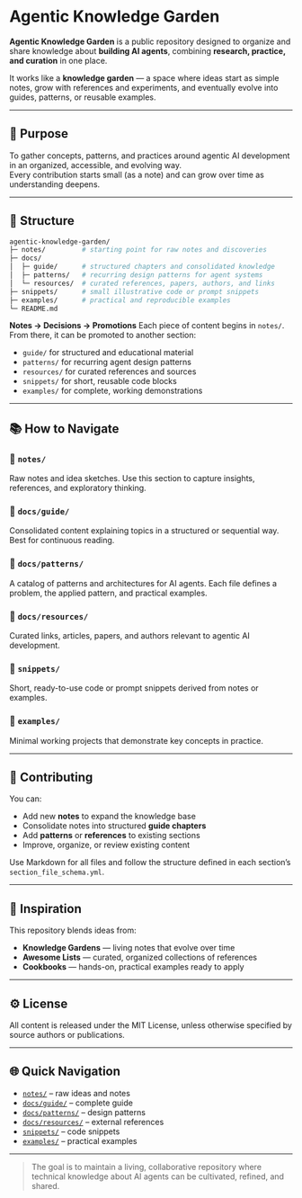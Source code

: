# Agentic Knowledge Garden

**Agentic Knowledge Garden** is a public repository designed to organize and share knowledge about **building AI agents**, combining **research, practice, and curation** in one place.

It works like a **knowledge garden** — a space where ideas start as simple notes, grow with references and experiments, and eventually evolve into guides, patterns, or reusable examples.

---

## 🌱 Purpose
To gather concepts, patterns, and practices around agentic AI development in an organized, accessible, and evolving way.  
Every contribution starts small (as a note) and can grow over time as understanding deepens.

---

## 🧭 Structure

```bash
agentic-knowledge-garden/
├─ notes/         # starting point for raw notes and discoveries
├─ docs/
│  ├─ guide/      # structured chapters and consolidated knowledge
│  ├─ patterns/   # recurring design patterns for agent systems
│  └─ resources/  # curated references, papers, authors, and links
├─ snippets/      # small illustrative code or prompt snippets
├─ examples/      # practical and reproducible examples
└─ README.md
```

**Notes → Decisions → Promotions**
Each piece of content begins in `notes/`. From there, it can be promoted to another section:

* `guide/` for structured and educational material
* `patterns/` for recurring agent design patterns
* `resources/` for curated references and sources
* `snippets/` for short, reusable code blocks
* `examples/` for complete, working demonstrations

---

## 📚 How to Navigate

### 🔸 `notes/`

Raw notes and idea sketches. Use this section to capture insights, references, and exploratory thinking.

### 🔸 `docs/guide/`

Consolidated content explaining topics in a structured or sequential way. Best for continuous reading.

### 🔸 `docs/patterns/`

A catalog of patterns and architectures for AI agents. Each file defines a problem, the applied pattern, and practical examples.

### 🔸 `docs/resources/`

Curated links, articles, papers, and authors relevant to agentic AI development.

### 🔸 `snippets/`

Short, ready-to-use code or prompt snippets derived from notes or examples.

### 🔸 `examples/`

Minimal working projects that demonstrate key concepts in practice.

---

## 🧩 Contributing

You can:

* Add new **notes** to expand the knowledge base
* Consolidate notes into structured **guide chapters**
* Add **patterns** or **references** to existing sections
* Improve, organize, or review existing content

Use Markdown for all files and follow the structure defined in each section’s `section_file_schema.yml`.

---

## 🔗 Inspiration

This repository blends ideas from:

* **Knowledge Gardens** — living notes that evolve over time
* **Awesome Lists** — curated, organized collections of references
* **Cookbooks** — hands-on, practical examples ready to apply

---

## ⚙️ License

All content is released under the MIT License, unless otherwise specified by source authors or publications.

---

## 🌐 Quick Navigation

* [`notes/`](./notes/) – raw ideas and notes
* [`docs/guide/`](./docs/guide/) – complete guide
* [`docs/patterns/`](./docs/patterns/) – design patterns
* [`docs/resources/`](./docs/resources/) – external references
* [`snippets/`](./snippets/) – code snippets
* [`examples/`](./examples/) – practical examples

---

> The goal is to maintain a living, collaborative repository where technical knowledge about AI agents can be cultivated, refined, and shared.